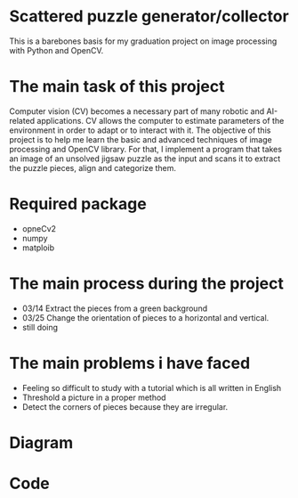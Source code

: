 # Scattered puzzle generator/collector
This is a barebones basis for my graduation project on image processing with Python and OpenCV.


# The main task of this project
Computer vision (CV) becomes a necessary part of many robotic and AI-related applications. CV allows the computer to estimate parameters of the environment in order to adapt or to interact with it. The objective of this project is to help me learn the basic and advanced techniques of image processing and OpenCV library. For that, I implement a program that takes an image of an unsolved jigsaw puzzle as the input and scans it to extract the puzzle pieces, align and categorize them.



# Required package
+ opneCv2
+ numpy
+ matploib


# The main process during the project
+ 03/14 Extract the pieces from a green background
+ 03/25 Change the orientation of pieces to a horizontal and vertical.
+ still doing

# The main problems i have faced
+ Feeling so difficult to study with a tutorial which is all written in English
+ Threshold a picture in a proper method
+ Detect the corners of pieces because they are irregular.


# Diagram


# Code
